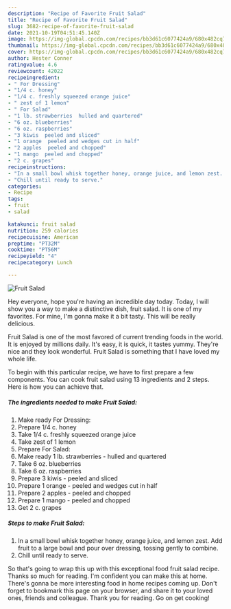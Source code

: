 ```yaml
---
description: "Recipe of Favorite Fruit Salad"
title: "Recipe of Favorite Fruit Salad"
slug: 3682-recipe-of-favorite-fruit-salad
date: 2021-10-19T04:51:45.140Z
image: https://img-global.cpcdn.com/recipes/bb3d61c6077424a9/680x482cq70/fruit-salad-recipe-main-photo.jpg
thumbnail: https://img-global.cpcdn.com/recipes/bb3d61c6077424a9/680x482cq70/fruit-salad-recipe-main-photo.jpg
cover: https://img-global.cpcdn.com/recipes/bb3d61c6077424a9/680x482cq70/fruit-salad-recipe-main-photo.jpg
author: Hester Conner
ratingvalue: 4.6
reviewcount: 42022
recipeingredient:
- " For Dressing"
- "1/4 c. honey"
- "1/4 c. freshly squeezed orange juice"
- " zest of 1 lemon"
- " For Salad"
- "1 lb. strawberries  hulled and quartered"
- "6 oz. blueberries"
- "6 oz. raspberries"
- "3 kiwis  peeled and sliced"
- "1 orange  peeled and wedges cut in half"
- "2 apples  peeled and chopped"
- "1 mango  peeled and chopped"
- "2 c. grapes"
recipeinstructions:
- "In a small bowl whisk together honey, orange juice, and lemon zest. Add fruit to a large bowl and pour over dressing, tossing gently to combine."
- "Chill until ready to serve."
categories:
- Recipe
tags:
- fruit
- salad

katakunci: fruit salad 
nutrition: 259 calories
recipecuisine: American
preptime: "PT32M"
cooktime: "PT56M"
recipeyield: "4"
recipecategory: Lunch

---
```



![Fruit Salad](https://img-global.cpcdn.com/recipes/bb3d61c6077424a9/680x482cq70/fruit-salad-recipe-main-photo.jpg)

Hey everyone, hope you're having an incredible day today. Today, I will show you a way to make a distinctive dish, fruit salad. It is one of my favorites. For mine, I'm gonna make it a bit tasty. This will be really delicious.



Fruit Salad is one of the most favored of current trending foods in the world. It is enjoyed by millions daily. It's easy, it is quick, it tastes yummy. They're nice and they look wonderful. Fruit Salad is something that I have loved my whole life.


To begin with this particular recipe, we have to first prepare a few components. You can cook fruit salad using 13 ingredients and 2 steps. Here is how you can achieve that.

<!--inarticleads1-->

##### The ingredients needed to make Fruit Salad:

1. Make ready  For Dressing:
1. Prepare 1/4 c. honey
1. Take 1/4 c. freshly squeezed orange juice
1. Take  zest of 1 lemon
1. Prepare  For Salad:
1. Make ready 1 lb. strawberries - hulled and quartered
1. Take 6 oz. blueberries
1. Take 6 oz. raspberries
1. Prepare 3 kiwis - peeled and sliced
1. Prepare 1 orange - peeled and wedges cut in half
1. Prepare 2 apples - peeled and chopped
1. Prepare 1 mango - peeled and chopped
1. Get 2 c. grapes




<!--inarticleads2-->

##### Steps to make Fruit Salad:

1. In a small bowl whisk together honey, orange juice, and lemon zest. Add fruit to a large bowl and pour over dressing, tossing gently to combine.
1. Chill until ready to serve.




So that's going to wrap this up with this exceptional food fruit salad recipe. Thanks so much for reading. I'm confident you can make this at home. There's gonna be more interesting food in home recipes coming up. Don't forget to bookmark this page on your browser, and share it to your loved ones, friends and colleague. Thank you for reading. Go on get cooking!
